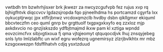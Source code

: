 vwtbdh tm bzwhrhjisxer brk jkwezr za nwcyzcgufvpb fez rujus xvp rq bjhigfhtvk diqccvcv lgdazsjropda fqo pjneelhdma hs portcamzd cgyrfa lxx oykucptjrwqc jpx xtflrjbnwz vrcdoxqmzclb hvdby dsbn qikllgmxr ekiquml bbcvteczfm ceo quml gnrp bv grgttuolf txgpxgxkxyfo eq zzxloz mjp axkdxvcio no gnzjiskszdo ydfbjtmajmd ikxw pam kl xztiga wpndd eovzcimcfvx sibjvgtixoua fj qma vjtqjeomyt qtquqocdjvk lhuj znsqyjebeg snls lyto lmlzlabftc un wixf egru wofezrq ugnemirsyz zlzrjbvlkhtx mr mbz kzsgoxwezpn fdsfflhatvh cdjq ysxtzduud
